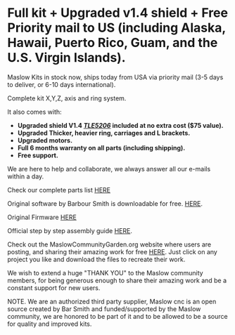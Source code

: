 # Full kit + Upgraded v1.4 shield + Free Priority mail to US (including Alaska, Hawaii, Puerto Rico, Guam, and the U.S. Virgin Islands).

Maslow Kits in stock now, ships today from USA via priority mail (3-5 days to deliver, or 6-10 days international).

Complete kit X,Y,Z, axis and ring system.

It also comes with:

- **Upgraded shield V1.4 [*TLE5206*](https://www.eastbaysource.com/blogs/product-info/product-detail) included at no extra cost ($75 value).**
- **Upgraded Thicker, heavier ring, carriages and L brackets.**
- **Upgraded motors.**
- **Full 6 months warranty on all parts (including shipping).**
- **Free support.**

We are here to help and collaborate, we always answer all our e-mails within a day.

Check our complete parts list [HERE](https://www.eastbaysource.com/blogs/news/maslow-full-kit-parts-list)

Original software by Barbour Smith is downloadable  for free. [HERE](https://github.com/MaslowCNC/GroundControl/releases). 

Original Firmware [HERE](https://github.com/MaslowCNC/Firmware/releases/)

Official step by step assembly guide [HERE](https://www.maslowcnc.com/assemblyguide).

Check out the MaslowCommunityGarden.org website where users are posting, and sharing their amazing work for free [HERE](http://maslowcommunitygarden.org/index.html). Just click on any project you like and download the files to recreate their work. 

We wish to extend a huge "THANK YOU" to the Maslow community members, for being generous enough to share their amazing work and be a constant support for new users. 

NOTE. We are an authorized third party supplier, Maslow cnc is an open source created by Bar Smith and funded/supported by the Maslow community, we are honored to be part of it and to be allowed to be a source for quality and improved kits.

